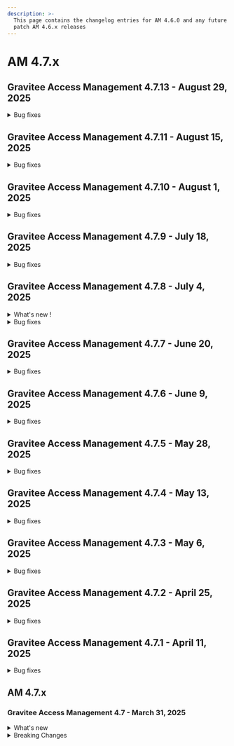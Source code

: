 ```yaml
---
description: >-
  This page contains the changelog entries for AM 4.6.0 and any future minor or
  patch AM 4.6.x releases
---
```


# AM 4.7.x

## Gravitee Access Management 4.7.13 - August 29, 2025

<details>

<summary>Bug fixes</summary>







**Other**

* Can't get dynamic roles for the user [#10679](https://github.com/gravitee-io/issues/issues/10679)
* LDAP connection leak [#10736](https://github.com/gravitee-io/issues/issues/10736)

</details>


## Gravitee Access Management 4.7.11 - August 15, 2025

<details>

<summary>Bug fixes</summary>







**Other**

* Can't request on values containing + char using filters for searching users [#10495](https://github.com/gravitee-io/issues/issues/10495)
* Missing MAPI audits in Global kafka reporter   [#10609](https://github.com/gravitee-io/issues/issues/10609)
* Group search base in LDAP Provider in UI does not reflect backend value [#10668](https://github.com/gravitee-io/issues/issues/10668)
* FreeMarker template error [#10722](https://github.com/gravitee-io/issues/issues/10722)
* Limit concurrent HSM action at gateway level [#10731](https://github.com/gravitee-io/issues/issues/10731)
* LDAP connection leak [#10736](https://github.com/gravitee-io/issues/issues/10736)

</details>


## Gravitee Access Management 4.7.10 - August 1, 2025

<details>

<summary>Bug fixes</summary>







**Other**

* Missing indexes on Devices table [#10677](https://github.com/gravitee-io/issues/issues/10677)
* Can't get dynamic roles for the user [#10679](https://github.com/gravitee-io/issues/issues/10679)
* When an Access token is missing from the authorization endpoint and only an ID Token is returned, any token is stored in user profile [#10680](https://github.com/gravitee-io/issues/issues/10680)
* NoSuchMethodError after JwkSourceresolver update [#10696](https://github.com/gravitee-io/issues/issues/10696)
* France Connect V2 - Problem when disconnecting France Connect [#10697](https://github.com/gravitee-io/issues/issues/10697)

</details>


## Gravitee Access Management 4.7.9 - July 18, 2025

<details>

<summary>Bug fixes</summary>



**Management API**

* GET /domain/users with parameter size=0 brings back all users [#10661](https://github.com/gravitee-io/issues/issues/10661)



**Other**

* Deadlock during accessing authorization code [#10614](https://github.com/gravitee-io/issues/issues/10614)
* Intermittent remote JWK set read time out [#10669](https://github.com/gravitee-io/issues/issues/10669)

</details>


## Gravitee Access Management 4.7.8 - July 4, 2025

<details>

<summary>What's new !</summary>

**What's new!**

* Cookie Based remember device: it is now possible to use a new DeviceIdentifier plugin based on cookie instead of fingerprint.

{% hint style="info" %}
If the page templates have been customized, it is necessary to include the JavaScript scripts related to this new plugin.
For login, reset_password, registration and registration_confirmation, please add:

```
<script th:if="${rememberDeviceIsActive && deviceIdentifierProvider == 'CookieDeviceIdentifier'}" th:src="@{assets/js/device-type-v1.js}"></script>
<script th:if="${rememberDeviceIsActive && deviceIdentifierProvider == 'CookieDeviceIdentifier'}" th:attr="nonce=${script_inline_nonce}">
    const deviceId = "[[${cookieDeviceIdentifier}]]" ;

    $(document).ready(function () {
        $("#form").append('<input type="hidden" name="deviceId" value="' + deviceId + '"/>')
        $("#form").append('<input type="hidden" name="deviceType" value="' + retrievePlatform(window.navigator) + '"/>');
    });
</script>
````

For webauthn_login, please add :
```
<script th:if="${rememberDeviceIsActive && deviceIdentifierProvider == 'CookieDeviceIdentifier'}" th:src="@{../assets/js/device-type-v1.js}"></script>
<script th:if="${rememberDeviceIsActive && deviceIdentifierProvider == 'CookieDeviceIdentifier'}" th:attr="nonce=${script_inline_nonce}">
    const deviceId = "[[${cookieDeviceIdentifier}]]" ;

    $(document).ready(function () {
        $("#login").append('<input type="hidden" name="deviceId" value="' + deviceId + '"/>')
        $("#login").append('<input type="hidden" name="deviceType" value="' + retrievePlatform(window.navigator) + '"/>');
    });
</script>
```

If FingerprintJS Community edition is currently used, you can use the cookie management for this plugin by enabling the new configuration option.
{% endhint %}

</details>


<details>

<summary>Bug fixes</summary>

**Gateway**

* Add token sub claim from JWT token in the TOKEN_CREATED event [#10638](https://github.com/gravitee-io/issues/issues/10638)
* Manage Multiple AndroidKey Root CA [#10658](https://github.com/gravitee-io/issues/issues/10658)

**Management API**

* DomainOwner cannot access domain settings [#10624](https://github.com/gravitee-io/issues/issues/10624)



**Other**

* add liquibase logger in INFO by default [#10567](https://github.com/gravitee-io/issues/issues/10567)
* Improve users search queries from database in am management UI/API. [#10573](https://github.com/gravitee-io/issues/issues/10573)
* [FC] update the sandbox urls [#10636](https://github.com/gravitee-io/issues/issues/10636)

</details>


## Gravitee Access Management 4.7.7 - June 20, 2025

<details>

<summary>Bug fixes</summary>

**Gateway**

* Multiple OAuth parameters are added to URLs when multiple MFA challenges are sent [#10610](https://github.com/gravitee-io/issues/issues/10610)
* Certificate implementation for AWS CloudHSM doesn't scale  [#10615](https://github.com/gravitee-io/issues/issues/10615)

**Management API**

* Users cannot view the accessPoint field in the domain audit logs if they do not have a domain role permission [#10602](https://github.com/gravitee-io/issues/issues/10602)

**Console**

* Policies not saving and being applied [#10633](https://github.com/gravitee-io/issues/issues/10633)



</details>


## Gravitee Access Management 4.7.6 - June 9, 2025

<details>

<summary>Bug fixes</summary>

**Gateway**

* Improve user login logs [#10588](https://github.com/gravitee-io/issues/issues/10588)



**Console**

* HTTP Callout policy has misaligned text boxes [#10551](https://github.com/gravitee-io/issues/issues/10551)

**Other**

* OpenAPI spec for listDomains is not correct [#10591](https://github.com/gravitee-io/issues/issues/10591)
* [R2DBC] version 1.0.2 of SQLServer driver not working [#10565](https://github.com/gravitee-io/issues/issues/10565)


</details>


## Gravitee Access Management 4.7.5 - May 28, 2025

<details>

<summary>Bug fixes</summary>

**Gateway**

* URL coding of user name seems to be broken [#10469](https://github.com/gravitee-io/issues/issues/10469)
* When username contains space the token generation fails [#10569](https://github.com/gravitee-io/issues/issues/10569)
* PeerCertificate not interpreted properly when it provided by header [#10586](https://github.com/gravitee-io/issues/issues/10586)





**Other**

* Access Gateway - X-Request header usage [#10552](https://github.com/gravitee-io/issues/issues/10552)

</details>


## Gravitee Access Management 4.7.4 - May 13, 2025

<details>

<summary>Bug fixes</summary>



**Management API**

* Email notification fails when user doesn't have firstName [#10536](https://github.com/gravitee-io/issues/issues/10536)



**Other**

* Reporter Upgrader is using a syntax not supported by DocumentDB [#10528](https://github.com/gravitee-io/issues/issues/10528)

</details>


## Gravitee Access Management 4.7.3 - May 6, 2025

<details>

<summary>Bug fixes</summary>

**Gateway**

* Filter audit type  [#10518](https://github.com/gravitee-io/issues/issues/10518)


**Other**

* Fail to enable the AM gateway service on SUSE [#10402](https://github.com/gravitee-io/issues/issues/10402)
* Use Gravitee GPG Key to sign RPM package [#10504](https://github.com/gravitee-io/issues/issues/10504)
* Fix authentication issue with Azure AD  [#10522](https://github.com/gravitee-io/issues/issues/10522)
* Support of FranceConnect API V2

</details>


## Gravitee Access Management 4.7.2 - April 25, 2025

<details>

<summary>Bug fixes</summary>

**Gateway**

* MFA "Remember Device" error when using CAS IDP [#10493](https://github.com/gravitee-io/issues/issues/10493)



**Other**

* GIS claim can be overridden with custom claim [#10472](https://github.com/gravitee-io/issues/issues/10472)



</details>


## Gravitee Access Management 4.7.1 - April 11, 2025

<details>

<summary>Bug fixes</summary>

**Gateway**

* Problem with API management console application creation/update and DCR [#10232](https://github.com/gravitee-io/issues/issues/10232)
* Login button remains disabled when using a password manager [#10411](https://github.com/gravitee-io/issues/issues/10411)
* Setting max consecutive letters to 0 in password policies using mapi displays unnecessary password requirement [#10416](https://github.com/gravitee-io/issues/issues/10416)
* Using of Redis on Production and Crash situation [#10454](https://github.com/gravitee-io/issues/issues/10454)
* Error handling error=session_expired in Login Form [#10460](https://github.com/gravitee-io/issues/issues/10460)
* EL for language entries not resolving correctly [#10465](https://github.com/gravitee-io/issues/issues/10465)

**Management API**

* Prevent Ogranization IDP selection to send null [#10444](https://github.com/gravitee-io/issues/issues/10444)
* Fix audit log on user login failed [#10463](https://github.com/gravitee-io/issues/issues/10463)



**Other**

* Error in /ciba/authenticate/callback [#10412](https://github.com/gravitee-io/issues/issues/10412)
* [AM][4.5.11] Error when character "ë" in a token [#10418](https://github.com/gravitee-io/issues/issues/10418)
* Can't update SAML SP certificate in UI application SAML tab  [#10442](https://github.com/gravitee-io/issues/issues/10442)
* Management API does not check if user exists on domain when added to a group on creation of the group [#10468](https://github.com/gravitee-io/issues/issues/10468)

</details>


## AM 4.7.x

### Gravitee Access Management 4.7 - March 31, 2025 <a href="#gravitee-access-management-4.5-october-10-2024" id="gravitee-access-management-4.5-october-10-2024"></a>

<details>

<summary>What's new</summary>

## User management improvement

On the console interface, an administrator can now see if the password set during user creation or password reset complies with the password policy rules.&#x20;

## Generic OpenID provider improvement

The Generic OpenID Identity Provider is able to support the `response_type` parameter. An administration can select `fragment` or `query` to match the supported `response_type` expected by the provider.

## CIBA Http Notifier

The HTTP Device Notifier plugin for [CIBA](../../guides/auth-protocols/ciba.md) has been updated to accept additional headers supporting Expression Language.

## Multi Data Plane architecture

Access Management evolves to improve the scalability and the resiliency of the solution.

This version introduces the ability to assign a domain to a Data Plane. The Management API can now access multiple Data Planes, with each Gateway linked to a single Data Plane. With this new functionality, it becomes possible to assign one database for the Control Plane data managed by the Management API service, and another for the Data Plane data managed by the Gateway.

</details>

<details>

<summary>Breaking Changes</summary>

## Domain Creation

To create a Security Domain via the Management REST API, the `dataPlaneId` attribute is mandatory. Even if multi-data plane capabilities are not being utilized, this attribute must still be specified with the value set to "default".

## Identity Provider

To update an IdentityProvider via the Management REST API, the `type` attribute is mandatory.&#x20;

## Extension Grant

To update an ExtensionGrant plugin via the Management REST API, the `type` attribute is mandatory.&#x20;

## AccountLinking Policy

The AccountLinking policy has been updated to version 2.0.0 to be compatible with AM 4.7.0.

{% hint style="danger" %}
versions 1.x of AccountLinking policy are not compatible with AM 4.7.0
{% endhint %}

## AWS CloudHSM Plugin

The AWS CloudHSM plugin has been updated to version 2.0.0 to be compatible with AM 4.7.0.

{% hint style="danger" %}
versions 1.x of AWS CloudHSM plugin are not compatible with AM 4.7.0
{% endhint %}



</details>

